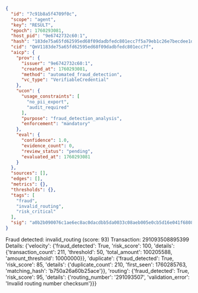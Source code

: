 ```json
{
  "id": "7c91b8a5f4709f0c",
  "scope": "agent",
  "key": "RESULT",
  "epoch": 1760293081,
  "host_pid": "9e6742732c60:1",
  "hash": "183de75a65fd62595ed68f09dadbfedc801ecc7f5a79eb1c26e7becdee1d48ef",
  "cid": "QmV1183de75a65fd62595ed68f09dadbfedc801ecc7f",
  "aicp": {
    "prov": {
      "issuer": "9e6742732c60:1",
      "created_at": 1760293081,
      "method": "automated_fraud_detection",
      "vc_type": "VerifiableCredential"
    },
    "ucon": {
      "usage_constraints": [
        "no_pii_export",
        "audit_required"
      ],
      "purpose": "fraud_detection_analysis",
      "enforcement": "mandatory"
    },
    "eval": {
      "confidence": 1.0,
      "evidence_count": 0,
      "review_status": "pending",
      "evaluated_at": 1760293081
    }
  },
  "sources": [],
  "edges": [],
  "metrics": {},
  "thresholds": {},
  "tags": [
    "fraud",
    "invalid_routing",
    "risk_critical"
  ],
  "sig": "a0b2b090076c1ae6ec8ac0dacdbb5da0033c08aeb005e0cb5d16e041f68083c6"
}
```

Fraud detected: invalid_routing (score: 93)
Transaction: 291093508895399
Details: {'velocity': {'fraud_detected': True, 'risk_score': 100, 'details': {'transaction_count': 211, 'threshold': 50, 'total_amount': 100205588, 'amount_threshold': 10000000}}, 'duplicate': {'fraud_detected': True, 'risk_score': 85, 'details': {'duplicate_count': 210, 'first_seen': 1760285763, 'matching_hash': 'b750a26a60b25ace'}}, 'routing': {'fraud_detected': True, 'risk_score': 95, 'details': {'routing_number': '291093507', 'validation_error': 'Invalid routing number checksum'}}}